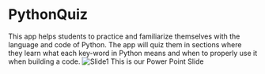 # PythonQuiz
This app helps students to practice and familiarize themselves with the language and code of Python. The app will quiz them in sections where they learn what each key-word in Python means and when to properly use it when building a code. 
![Slide1](https://github.com/user-attachments/assets/5db337fb-5d65-4560-a25c-42b0bddc5d59)
This is our Power Point Slide 
